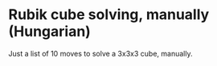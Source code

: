 # Rubik cube solving, manually (Hungarian)

Just a list of 10 moves to solve a 3x3x3 cube, manually.
